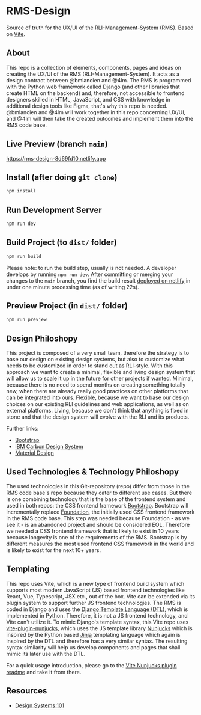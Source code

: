 # RMS-Design

Source of truth for the UX/UI of the RLI-Management-System (RMS). Based on [Vite](https://vitejs.dev/).

## About

This repo is a collection of elements, components, pages and ideas on creating the UX/UI of the RMS (RLI-Management-System). It acts as a design contract between @bmlancien and @4lm. The RMS is programmed with the Python web framework called Django (and other libraries that create HTML on the backend) and, therefore, not accessible to frontend designers skilled in HTML, JavaScript, and CSS with knowledge in additional design tools like Figma, that's why this repo is needed. @bmlancien and @4lm will work together in this repo concerning UX/UI, and @4lm will then take the created outcomes and implement them into the RMS code base.

## Live Preview (branch `main`)

https://rms-design-8d69fd10.netlify.app

## Install (after doing `git clone`)

```bash
npm install
```

## Run Development Server

```bash
npm run dev
```

## Build Project (to `dist/` folder)

```bash
npm run build
```

Please note: to run the build step, usually is not needed. A developer develops by running `npm run dev`. After committing or merging your changes to the `main` branch, you find the build result [deployed on netlify](https://rms-design-8d69fd10-214d-46a8-a5cd-93888ceee417.netlify.app/) in under one minute processing time (as of writing 22s).

## Preview Project (in `dist/` folder)

```bash
npm run preview
```

## Design Philoshopy

This project is composed of a very small team, therefore the strategy is to base our design on existing design systems, but also to customize what needs to be customized in order to stand out as RLI-style. With this approach we want to create a minimal, flexible and living design system that will allow us to scale it up in the future for other projects if wanted. Minimal, because there is no need to spend months on creating something totally new, when there are already really good practices on other platforms that can be integrated into ours. Flexible, because we want to base our design choices on our existing RLI guidelines and web applications, as well as on external platforms. Living, because we don't think that anything is fixed in stone and that the design system will evolve with the RLI and its products.

Further links:

- [Bootstrap](https://getbootstrap.com/)
- [IBM Carbon Design System](https://www.carbondesignsystem.com/)
- [Material Design](https://material.io/)

## Used Technologies & Technology Philoshopy

The used technologies in this Git-repository (repo) differ from those in the RMS code base's repo because they cater to different use cases. But there is one combining technology that is the base of the frontend system and used in both repos: the CSS frontend framework [Bootstrap](https://getbootstrap.com/). Bootstrap will incrementally replace [Foundation](https://get.foundation/), the initially used CSS frontend framework in the RMS code base. This step was needed because Foundation - as we see it - is an abandoned project and should be considered EOL. Therefore we needed a CSS frontend framework that is likely to exist in 10 years because longevity is one of the requirements of the RMS. Bootstrap is by different measures the most used frontend CSS framework in the world and is likely to exist for the next 10+ years.

## Templating

This repo uses Vite, which is a new type of frontend build system which supports most modern JavaScript (JS) based frontend technologies like React, Vue, Typescript, JSX etc., out of the box. Vite can be extended via its plugin system to support further JS frontend technologies. The RMS is coded in Django and uses the [Django Template Language (DTL)](https://docs.djangoproject.com/en/dev/ref/templates/language/), which is implemented in Python. Therefore, it is not a JS frontend technology, and Vite can't utilize it. To mimic Django's template syntax, this Vite repo uses [vite-plugin-nunjucks](https://github.com/Jax-p/vite-plugin-nunjucks), which uses the JS template library [Nunjucks](https://github.com/mozilla/nunjucks) which is inspired by the Python based [Jinja](https://jinja.palletsprojects.com/en/3.0.x/) templating language which again is inspired by the DTL and therefore has a very similar syntax. The resulting syntax similarity will help us develop components and pages that shall mimic its later use with the DTL.

For a quick usage introduction, please go to the [Vite Nunjucks plugin readme](https://github.com/Jax-p/vite-plugin-nunjucks) and take it from there.

## Resources

- [Design Systems 101](https://www.nngroup.com/articles/design-systems-101/)
